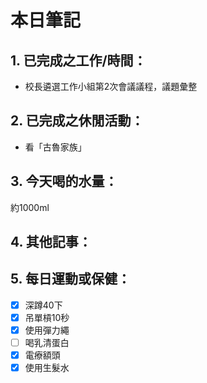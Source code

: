 # 本日筆記
## 1. 已完成之工作/時間：
- 校長遴選工作小組第2次會議議程，議題彙整

## 2. 已完成之休閒活動：
- 看「古魯家族」

## 3. 今天喝的水量：
約1000ml

## 4. 其他記事：


## 5. 每日運動或保健：
- [x] 深蹲40下
- [x] 吊單槓10秒
- [x] 使用彈力繩
- [ ] 喝乳清蛋白
- [x] 電療額頭
- [x] 使用生髮水
